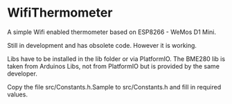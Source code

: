 # WifiThermometer

A simple Wifi enabled thermometer based on ESP8266 - WeMos D1 Mini.

Still in development and has obsolete code. However it is working.

Libs have to be installed in the lib folder or via PlatformIO. The BME280 lib is taken from Arduinos Libs, not from PlatformIO but is provided by the same developer.

Copy the file src/Constants.h.Sample to src/Constants.h and fill in required values.
